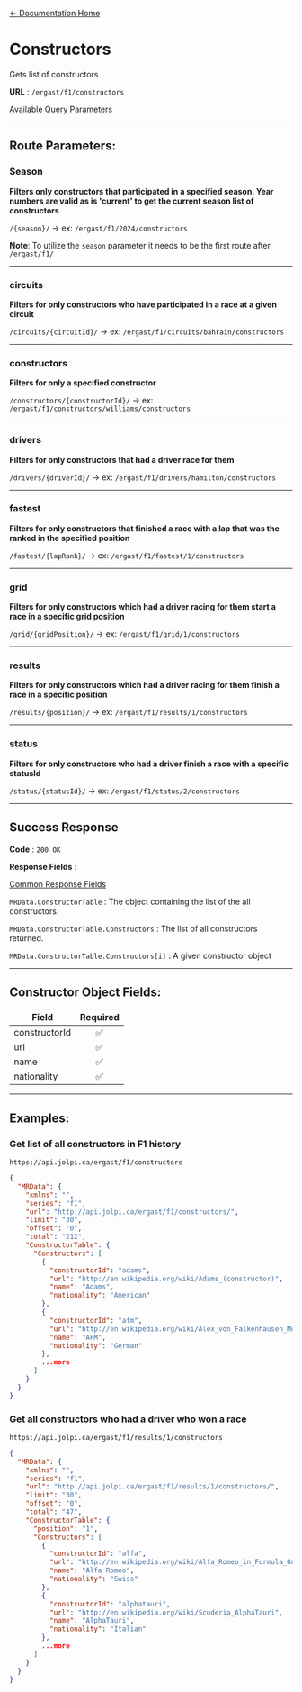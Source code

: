 [← Documentation Home](/docs/README.md)
# Constructors

Gets list of constructors 

**URL** : `/ergast/f1/constructors`

[Available Query Parameters](./README.md#query-parameters)

---

## Route Parameters:

### Season

**Filters only constructors that participated in a specified season. Year numbers are valid as is 'current' to get the current season list of constructors**

`/{season}/` -> ex: `/ergast/f1/2024/constructors`

**Note**: To utilize the `season` parameter it needs to be the first route after `/ergast/f1/`

---

### circuits

**Filters for only constructors who have participated in a race at a given circuit**

`/circuits/{circuitId}/` -> ex: `/ergast/f1/circuits/bahrain/constructors`

---

### constructors

**Filters for only a specified constructor**

`/constructors/{constructorId}/` -> ex: `/ergast/f1/constructors/williams/constructors`

---

### drivers

**Filters for only constructors that had a driver race for them**

`/drivers/{driverId}/` -> ex: `/ergast/f1/drivers/hamilton/constructors`


---

### fastest

**Filters for only constructors that finished a race with a lap that was the ranked in the specified position**

`/fastest/{lapRank}/` -> ex: `/ergast/f1/fastest/1/constructors`


---

### grid

**Filters for only constructors which had a driver racing for them start a race in a specific grid position**

`/grid/{gridPosition}/` -> ex: `/ergast/f1/grid/1/constructors`

---

### results

**Filters for only constructors which had a driver racing for them finish a race in a specific position**

`/results/{position}/` -> ex: `/ergast/f1/results/1/constructors`

---

### status

**Filters for only constructors who had a driver finish a race with a specific statusId**

`/status/{statusId}/` -> ex: `/ergast/f1/status/2/constructors`

---

## Success Response

**Code** : `200 OK`

**Response Fields** :

[Common Response Fields](./README.md#common-response-fields)

`MRData.ConstructorTable` : The object containing the list of the all constructors.

`MRData.ConstructorTable.Constructors` : The list of all constructors returned.

`MRData.ConstructorTable.Constructors[i]` : A given constructor object

---

## Constructor Object Fields:

|Field|Required|
|---|:---:|
|constructorId| ✅ |
|url|✅|
|name|✅|
|nationality|✅|

---

## Examples:

### Get list of all constructors in F1 history

`https://api.jolpi.ca/ergast/f1/constructors`

```json
{
  "MRData": {
    "xmlns": "",
    "series": "f1",
    "url": "http://api.jolpi.ca/ergast/f1/constructors/",
    "limit": "30",
    "offset": "0",
    "total": "212",
    "ConstructorTable": {
      "Constructors": [
        {
          "constructorId": "adams",
          "url": "http://en.wikipedia.org/wiki/Adams_(constructor)",
          "name": "Adams",
          "nationality": "American"
        },
        {
          "constructorId": "afm",
          "url": "http://en.wikipedia.org/wiki/Alex_von_Falkenhausen_Motorenbau",
          "name": "AFM",
          "nationality": "German"
        },
        ...more
      ]
    }
  }
}
```

### Get all constructors who had a driver who won a race

`https://api.jolpi.ca/ergast/f1/results/1/constructors`

```json
{
  "MRData": {
    "xmlns": "",
    "series": "f1",
    "url": "http://api.jolpi.ca/ergast/f1/results/1/constructors/",
    "limit": "30",
    "offset": "0",
    "total": "47",
    "ConstructorTable": {
      "position": "1",
      "Constructors": [
        {
          "constructorId": "alfa",
          "url": "http://en.wikipedia.org/wiki/Alfa_Romeo_in_Formula_One",
          "name": "Alfa Romeo",
          "nationality": "Swiss"
        },
        {
          "constructorId": "alphatauri",
          "url": "http://en.wikipedia.org/wiki/Scuderia_AlphaTauri",
          "name": "AlphaTauri",
          "nationality": "Italian"
        },
        ...more
      ]
    }
  }
}
```